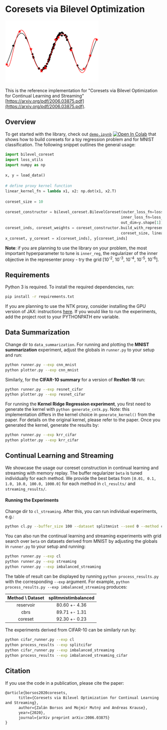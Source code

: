 # Coresets via Bilevel Optimization

<img src="thumbnail.png" width="300"/>

This is the reference implementation for "Coresets via Bilevel Optimization for Continual Learning and Streaming" [https://arxiv.org/pdf/2006.03875.pdf](https://arxiv.org/pdf/2006.03875.pdf). 


## Overview
To get started with the library, check out [`demo.ipynb`](https://github.com/zalanborsos/bilevel_coresets/blob/main/demo.ipynb) [![Open In Colab](https://colab.research.google.com/assets/colab-badge.svg)](https://colab.research.google.com/github/zalanborsos/bilevel_coresets/blob/main/demo.ipynb)
 that shows how to build coresets for a toy regression 
problem and for MNIST classification. The following snippet outlines the general usage:
```python
import bilevel_coreset
import loss_utils
import numpy as np

x, y = load_data()

# define proxy kernel function
linear_kernel_fn = lambda x1, x2: np.dot(x1, x2.T)

coreset_size = 10

coreset_constructor = bilevel_coreset.BilevelCoreset(outer_loss_fn=loss_utils.cross_entropy,
                                                    inner_loss_fn=loss_utils.cross_entropy,
                                                    out_dim=y.shape[1])
coreset_inds, coreset_weights = coreset_constructor.build_with_representer_proxy_batch(x, y, 
                                                    coreset_size, linear_kernel_fn, inner_reg=1e-3)
x_coreset, y_coreset = x[coreset_inds], y[coreset_inds]
```
**Note**: if you are planning to use the library on your problem, the most important hyperparameter to tune
is ```inner_reg```, the regularizer of the inner objective in the representer proxy - 
try the grid [10<sup>-2</sup>, 10<sup>-3</sup>, 10<sup>-4</sup>, 10<sup>-5</sup>, 10<sup>-6</sup>].

## Requirements

Python 3 is required.  To install the required dependencies, run:

```bash
pip install -r requirements.txt
```
If you are planning to use the NTK proxy, consider installing the GPU version of JAX: instructions [here](https://github.com/google/jax#installation).
If you would like to run the experiments, add the project root to your PYTHONPATH env variable.

## Data Summarization

Change dir to ```data_summarization```. For running and plotting the **MNIST summarization** experiment, adjust the globals
in ```runner.py``` to your setup and run:
```bash
python runner.py --exp cnn_mnist
python plotter.py --exp cnn_mnist
```

Similarly, for the **CIFAR-10 summary** for a version of **ResNet-18** run:
```bash
python runner.py --exp resnet_cifar
python plotter.py --exp resnet_cifar
```
For running the **Kernel Ridge Regression experiment**, you first need to generate the kernel with ```python generate_cntk.py```.
Note: this implementation differs in the kernel choice in ```generate_kernel()``` from the paper. For details on the original
 kernel, please refer to the paper.
 Once you generated the kernel, generate the results by:
 ```bash
python runner.py --exp krr_cifar
python plotter.py --exp krr_cifar 
```

## Continual Learning and Streaming
We showcase the usage our coreset construction in continual learning and streaming with memory replay. 
The buffer regularizer ```beta```  is tuned individually for each method. We provide the best betas 
from ```[0.01, 0.1, 1.0, 10.0, 100.0, 1000.0]``` for each method in  ```cl_results/``` and ```streaming_results/```. 

#### Running the Experiments
Change dir to ```cl_streaming```. After this, you can run individual experiments, e.g.: 
```bash
python cl.py --buffer_size 100 --dataset splitmnist --seed 0 --method coreset --beta 100.0
```

You can also run the continual learning and streaming experiments with grid search over ```beta```
on datasets derived from MNIST by adjusting the globals in ```runner.py``` to your setup and running:
```bash
python runner.py --exp cl
python runner.py --exp streaming
python runner.py --exp imbalanced_streaming
```

The table of result can be displayed by running ```python process_results.py``` 
with the corresponding ```--exp``` argument. For example, ```python process_results.py --exp imbalanced_streaming``` 
produces:

| Method \ Dataset  | splitmnistimbalanced   | 
| :-------------: |:-------------:|
| reservoir      | 80.60 +- 4.36 | 
| cbrs      | 89.71 +- 1.31   |  
| coreset | 92.30 +- 0.23   |  

The experiments derived from CIFAR-10 can be similarly run by:
```bash
python cifar_runner.py --exp cl
python process_results --exp splitcifar
python cifar_runner.py --exp imbalanced_streaming
python process_results --exp imbalanced_streaming_cifar
```

## Citation

If you use the code in a publication, please cite the paper:
```
@article{borsos2020coresets,
      title={Coresets via Bilevel Optimization for Continual Learning and Streaming}, 
      author={Zalán Borsos and Mojmír Mutný and Andreas Krause},
      year={2020},
      journal={arXiv preprint arXiv:2006.03875}
}
```
